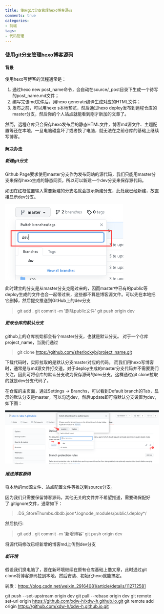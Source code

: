 ```yaml
---
title: 使用git分支管理hexo博客源码
comments: true
categories: 
- 前端
tags: 
- 代码管理
---
```


### 使用git分支管理hexo博客源码

#### 背景

使用hexo写博客的流程通常是：
1. 通过hexo new post_name命令，会自动在source/_post目录下生成一个待写的post_name.md文件；
2. 编写完该md文件后，用hexo generate编译生成对应的HTML文件；
3. 发布之前，可以用hexo s本地预览，然后通过hexo deploy发布到远程仓库的master分支，然后你的个人站点就能看到刚才新加的文章了。

然而，远程仓库只会保存hexo发布后的静态HTML文件，博客md源文件、主题配置等还在本地，一旦电脑磁盘坏了或者换了电脑，就无法在之前仓库的基础上继续写博客。

<!-- more -->

#### 解决办法

##### 新建git分支

Github Page要求使用master分支作为发布网站的源代码，我们只能用master分支来保存hexo生成的静态网页，所以可以新建一个dev分支来保存源代码。

如图在红框位置输入需要新建的分支名就会提示新建分支，此处我已经新建，故直接显示dev分支。

!['新建分支'](./25/25-1.png)

此时建立的分支是从master分支克隆过来的，因而master中已有的public等deploy生成的文件也会一起带过来，这些都不算是博客源文件。可以先在本地把它删掉，然后提交推送到GitHub上的dev分支

> git add .
> git commit -m '删除public文件'
> git push origin dev

##### 更改仓库的默认分支

github上的仓库初始都会有个master分支，也就是默认分支。
对于一个仓库project_name，当我们通过

> git clone https://github.com/sherlockyb/project_name.git

下载代码时，实际拉取的是默认分支master对应的代码。
而我们用hexo写博客时，通常是与md源文件打交道，对于deploy生成的master分支代码并不需要我们关注，因此可将仓库的默认分支改为保存源码的dev分支，这样通过git clone拉取的就是dev分支代码了。

在仓库的主页面，通过Settings -> Branchs，可以看到Default branch的Tab，显示的默认分支是master，可以勾选dev，然后update即可将默认分支设置为dev，如下图：

!['更改仓库的默认分支'](./25/25-2.png)

##### 推送博客源码

将本地的md源文件、站点配置文件等推送到source分支。

因为我们只需要保留博客源码，其他无关的文件并不希望推送，需要确保配好了.gitignore文件，通常如下：

> .DS_StoreThumbs.dbdb.json*.lognode_modules/public/.deploy*/

然后执行:
> git add .
> git commit -m '新增博客'
> git push origin dev

将源代码修改已经新增的博客md上传到dev分支

##### 新环境

假设我们换电脑了，要在新环境继续在原有仓库基础上撸文章，此时通过git clone将博客源码拉到本地，然后安装、初始化hexo就能搞定。

转发：https://blog.csdn.net/weixin_29164081/article/details/112712581

git push --set-upstream origin dev
git pull --rebase origin dev
git remote set-url origin https://github.com/xdw-h/xdw-h.github.io.git
git remote add origin https://github.com/xdw-h/xdw-h.github.io.git

